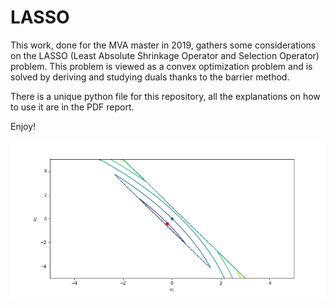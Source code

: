 # LASSO

This work, done for the MVA master in 2019, gathers some considerations on the LASSO (Least Absolute Shrinkage Operator and Selection Operator) problem. This problem is viewed as a convex optimization problem and is solved by deriving and studying duals thanks to the barrier method. 

There is a unique python file for this repository, all the explanations on how to use it are in the PDF report. 

Enjoy!

![](first_tests_2.png)
